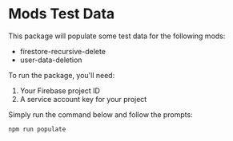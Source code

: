 # Mods Test Data

This package will populate some test data for the following mods:

- firestore-recursive-delete
- user-data-deletion

To run the package, you'll need:

1. Your Firebase project ID
2. A service account key for your project

Simply run the command below and follow the prompts:

```
npm run populate
```
